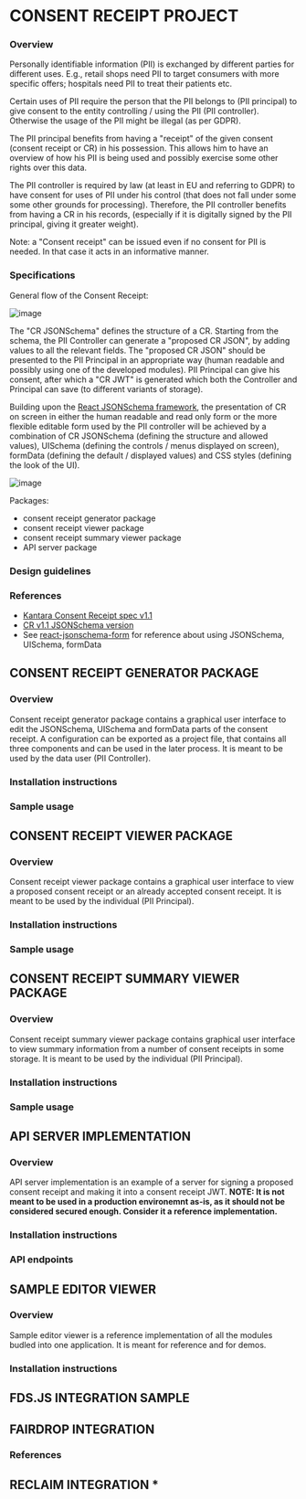 # CONSENT RECEIPT PROJECT 
### Overview 

Personally identifiable information (PII) is exchanged by different parties for different uses. E.g., retail shops need PII to target consumers with more specific offers; hospitals need PII to treat their patients etc.

Certain uses of PII require the person that the PII belongs to (PII principal) to give consent to the entity controlling / using the PII (PII controller). Otherwise the usage of the PII might be illegal (as per GDPR).

The PII principal benefits from having a "receipt" of the given consent (consent receipt or CR) in his possession. This allows him to have an overview of how his PII is being used and possibly exercise some other rights over this data.

The PII controller is required by law (at least in EU and referring to GDPR) to have consent for uses of PII under his control (that does not fall under some some other grounds for processing). Therefore, the PII controller benefits from having a CR in his records, (especially if it is digitally signed by the PII principal, giving it greater weight).

Note: a "Consent receipt" can be issued even if no consent for PII is needed. In that case it acts in an informative manner. 

### Specifications 

General flow of the Consent Receipt:

![image](https://user-images.githubusercontent.com/1554520/59093151-86c5ba80-8913-11e9-9bba-0a67af598133.png)

The "CR JSONSchema" defines the structure of a CR. Starting from the schema, the PII Controller can generate a "proposed CR JSON", by adding values to all the relevant fields. The "proposed CR JSON" should be presented to the PII Principal in an appropriate way (human readable and possibly using one of the developed modules). PII Principal can  give his consent, after which a "CR JWT" is generated which both the Controller and Principal can save (to different variants of storage).

Building upon the [React JSONSchema framework](https://mozilla-services.github.io/react-jsonschema-form/), the presentation of CR on screen in either the human readable and read only form or the more flexible editable form used by the PII controller will be achieved by a combination of CR JSONSchema (defining the structure and allowed values), UISchema (defining the controls / menus displayed on screen), formData (defining the default / displayed values) and CSS styles (defining the look of the UI).

![image](https://user-images.githubusercontent.com/1554520/59093196-a230c580-8913-11e9-9a45-254204574f73.png)

Packages:
- consent receipt generator package
- consent receipt viewer package
- consent receipt summary viewer package
- API server package


### Design guidelines 
### References 

- [Kantara Consent Receipt spec v1.1](https://kantarainitiative.org/file-downloads/consent-receipt-specification-v1-1-0/)
- [CR v1.1 JSONSchema version](https://kantarainitiative.org/confluence/download/attachments/76447870/CR%20Schema%20v1_1_0%20DRAFT%206.json?version=2&modificationDate=1511151073000&api=v2)
- See [react-jsonschema-form](https://mozilla-services.github.io/react-jsonschema-form/) for reference about using JSONSchema, UISchema, formData

### 

## CONSENT RECEIPT GENERATOR PACKAGE
### Overview

Consent receipt generator package contains a graphical user interface to edit the JSONSchema, UISchema and formData parts of the consent receipt. A configuration can be exported as a project file, that contains all three components and can be used in the later process. It is meant to be used by the data user (PII Controller).

### Installation instructions 
### Sample usage

## CONSENT RECEIPT VIEWER PACKAGE
### Overview

Consent receipt viewer package contains a graphical user interface to view a proposed consent receipt or an already accepted consent receipt. It is meant to be used by the individual (PII Principal).

### Installation instructions 
### Sample usage

## CONSENT RECEIPT SUMMARY VIEWER PACKAGE 
### Overview

Consent receipt summary viewer package contains graphical user interface to view summary information from a number of consent receipts in some storage. It is meant to be used by the individual (PII Principal). 

### Installation instructions 
### Sample usage

## API SERVER IMPLEMENTATION 
### Overview

API server implementation is an example of a server for signing a proposed consent receipt and making it into a consent receipt JWT. 
**NOTE: It is not meant to be used in a production environemnt as-is, as it should not be considered secured enough. Consider it a reference implementation.**

### Installation instructions 
### API endpoints 

## SAMPLE EDITOR VIEWER
### Overview

Sample editor viewer is a reference implementation of all the modules budled into one application. It is meant for reference and for demos.

### Installation instructions 

## FDS.JS INTEGRATION SAMPLE 

## FAIRDROP INTEGRATION
### References 

## RECLAIM INTEGRATION *




